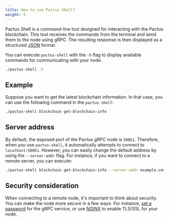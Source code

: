 ```yaml
---
title: How to use Pactus Shell?
weight: 5
---
```


Pactus Shell is a command-line tool designed for interacting with the Pactus blockchain.
This tool receives the commands from the terminal and send them to the node using gRPC.
The resulting response is then displayed as a structured [JSON](https://www.json.org) format.

You can execute `pactus-shell` with the `-h` flag to display available commands for communicating with your node.

```bash
./pactus-shell -h
```

## Example

Suppose you want to get the latest blockchain information.
In that case, you can use the following command in the `pactus-shell`:

```bash
./pactus-shell blockchain get-blockchain-info
```

## Server address

By default, the exposed port of the Pactus gRPC node is `50051`.
Therefore, when you use `pactus-shell`, it automatically attempts to connect to `localhost:50051`.
However, you can easily change the default address by using the `--server-addr` flag.
For instance, if you want to connect to a remote server, you can execute:

```bash
./pactus-shell blockchain get-blockchain-info --server-addr example.com:50051
```

## Security consideration

When connecting to a remote node, it's important to think about security.
You can make the node more secure in a few ways.
For instance, [set a password](/tutorials/grpc-basic-auth/) for the gRPC service,
or use [NGINX](https://www.nginx.com/blog/nginx-1-13-10-grpc/) to enable TLS/SSL for your node.
